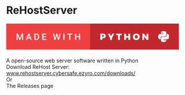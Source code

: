 # ReHostServer
![alt text](https://github.com/CyberSafe-Labs/ReHostServer/blob/main/687474703a2f2f466f7254686542616467652e636f6d2f696d616765732f6261646765732f6d6164652d776974682d707974686f6e2e737667.svg?raw=true)
<br>
<br>
A open-source web server software written in Python
<br>
Download ReHost Server:
<br>
www.rehostserver.cybersafe.ezyro.com/downloads/
<br>
Or
<br>
The Releases page
